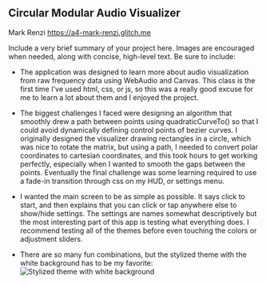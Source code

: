 ## Circular Modular Audio Visualizer

Mark Renzi
https://a4-mark-renzi.glitch.me

Include a very brief summary of your project here. Images are encouraged when needed, along with concise, high-level text. Be sure to include:

- The application was designed to learn more about audio visualization from raw frequency data using WebAudio and Canvas. This class is the first time I've used html, css, or js, so this was a really good excuse for me to learn a lot about them and I enjoyed the project.
- The biggest challenges I faced were designing an algorithm that smoothly drew a path between points using quadraticCurveTo() so that I could avoid dynamically defining control points of bezier curves. I originally designed the visualizer drawing rectangles in a circle, which was nice to rotate the matrix, but using a path, I needed to convert polar coordinates to cartesian coordinates, and this took hours to get working perfectly, especially when I wanted to smooth the gaps between the points. Eventually the final challenge was some learning required to use a fade-in transition through css on my HUD, or settings menu.
- I wanted the main screen to be as simple as possible. It says click to start, and then explains that you can click or tap anywhere else to show/hide settings. The settings are names somewhat descriptively but the most interesting part of this app is testing what everything does. I recommend testing all of the themes before even touching the colors or adjustment sliders.

- There are so many fun combinations, but the stylized theme with the white background has to be my favorite:
  ![Stylized theme with white background](https://cdn.discordapp.com/attachments/121797037942374400/1027356026535682048/Screenshot_109.png)
